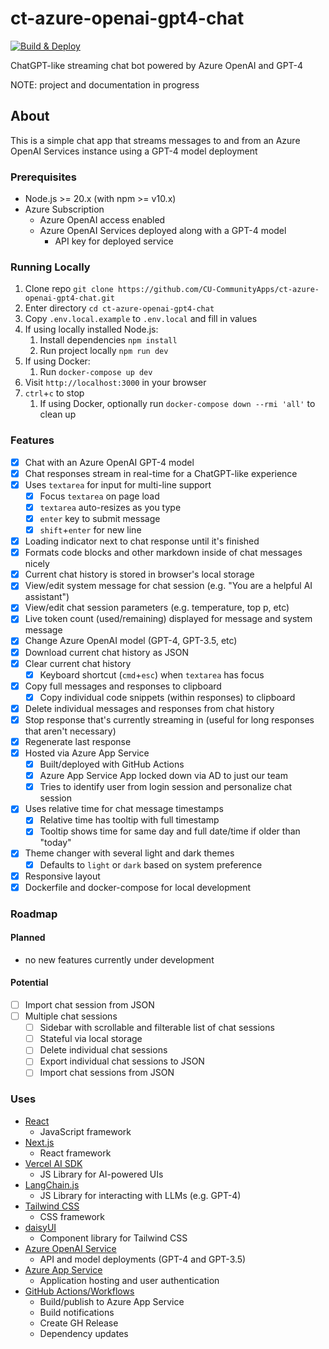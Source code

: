 # ct-azure-openai-gpt4-chat

[![Build & Deploy](https://github.com/CU-CommunityApps/ct-azure-openai-gpt4-chat/actions/workflows/build-and-deploy.yml/badge.svg)](https://github.com/CU-CommunityApps/ct-azure-openai-gpt4-chat/actions/workflows/build-and-deploy.yml)

ChatGPT-like streaming chat bot powered by Azure OpenAI and GPT-4

NOTE: project and documentation in progress

## About

This is a simple chat app that streams messages to and from an Azure OpenAI Services instance using a GPT-4 model deployment

### Prerequisites

- Node.js >= 20.x (with npm >= v10.x)
- Azure Subscription
  - Azure OpenAI access enabled
  - Azure OpenAI Services deployed along with a GPT-4 model
    - API key for deployed service

### Running Locally

1. Clone repo `git clone https://github.com/CU-CommunityApps/ct-azure-openai-gpt4-chat.git`
1. Enter directory `cd ct-azure-openai-gpt4-chat`
1. Copy `.env.local.example` to `.env.local` and fill in values
1. If using locally installed Node.js:
    1. Install dependencies `npm install`
    1. Run project locally `npm run dev`
1. If using Docker:
    1. Run `docker-compose up dev`
1. Visit `http://localhost:3000` in your browser
1. `ctrl`+`c` to stop
    1. If using Docker, optionally run `docker-compose down --rmi 'all'` to clean up

### Features

- [x] Chat with an Azure OpenAI GPT-4 model
- [x] Chat responses stream in real-time for a ChatGPT-like experience
- [x] Uses `textarea` for input for multi-line support
  - [x] Focus `textarea` on page load
  - [x] `textarea` auto-resizes as you type
  - [x] `enter` key to submit message
  - [x] `shift`+`enter` for new line
- [x] Loading indicator next to chat response until it's finished
- [x] Formats code blocks and other markdown inside of chat messages nicely
- [x] Current chat history is stored in browser's local storage
- [x] View/edit system message for chat session (e.g. "You are a helpful AI assistant")
- [x] View/edit chat session parameters (e.g. temperature, top p, etc)
- [x] Live token count (used/remaining) displayed for message and system message
- [x] Change Azure OpenAI model (GPT-4, GPT-3.5, etc)
- [x] Download current chat history as JSON
- [x] Clear current chat history
  - [x] Keyboard shortcut (`cmd`+`esc`) when `textarea` has focus
- [x] Copy full messages and responses to clipboard
  - [x] Copy individual code snippets (within responses) to clipboard
- [x] Delete individual messages and responses from chat history
- [x] Stop response that's currently streaming in (useful for long responses that aren't necessary)
- [x] Regenerate last response
- [x] Hosted via Azure App Service
  - [x] Built/deployed with GitHub Actions
  - [x] Azure App Service App locked down via AD to just our team
  - [x] Tries to identify user from login session and personalize chat session
- [x] Uses relative time for chat message timestamps
  - [x] Relative time has tooltip with full timestamp
  - [x] Tooltip shows time for same day and full date/time if older than "today"
- [x] Theme changer with several light and dark themes
  - [x] Defaults to `light` or `dark` based on system preference
- [x] Responsive layout
- [x] Dockerfile and docker-compose for local development

### Roadmap

#### Planned

- no new features currently under development

#### Potential

- [ ] Import chat session from JSON
- [ ] Multiple chat sessions
  - [ ] Sidebar with scrollable and filterable list of chat sessions
  - [ ] Stateful via local storage
  - [ ] Delete individual chat sessions
  - [ ] Export individual chat sessions to JSON
  - [ ] Import chat sessions from JSON

### Uses

- [React](https://react.dev/)
  - JavaScript framework
- [Next.js](https://nextjs.org/docs)
  - React framework
- [Vercel AI SDK](https://sdk.vercel.ai/docs)
  - JS Library for AI-powered UIs
- [LangChain.js](https://github.com/langchain-ai/langchainjs)
  - JS Library for interacting with LLMs (e.g. GPT-4)
- [Tailwind CSS](https://tailwindcss.com/)
  - CSS framework
- [daisyUI](https://daisyui.com/)
  - Component library for Tailwind CSS
- [Azure OpenAI Service](https://learn.microsoft.com/en-us/azure/ai-services/openai/)
  - API and model deployments (GPT-4 and GPT-3.5)
- [Azure App Service](https://learn.microsoft.com/en-us/azure/app-service/)
  - Application hosting and user authentication
- [GitHub Actions/Workflows](https://docs.github.com/en/actions)
  - Build/publish to Azure App Service
  - Build notifications
  - Create GH Release
  - Dependency updates
